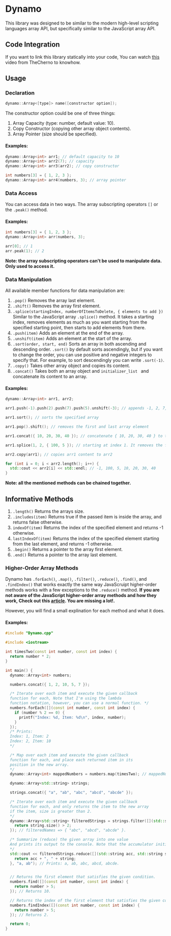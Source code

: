 # Dynamo

This library was designed to be similar to the modern high-level scripting languages array API, but specifically similar to the JavaScript array API.

## Code Integration
If you want to link this library statically into your code, You can watch [this](https://www.youtube.com/watch?v=Wt4dxDNmDA8) video from TheCherno to knowhow.

## Usage
### Declaration
```	c++
dynamo::Array<[type]> name([constructor option]);
```
The constructor option could be one of three things:
1. Array Capacity (type: number, default value: 10).
2. Copy Constructor (copying other array object contents).
3. Array Pointer (size should be specified).
#### Examples:
```c++
dynamo::Array<int> arr1; // default capacity to 10
dynamo::Array<int> arr2(7); // capacity
dynamo::Array<int> arr3(arr2); // copy constructor

int numbers[3] = { 1, 2, 3 };
dynamo::Array<int> arr4(numbers, 3); // array pointer
```
### Data Access
You can access data in two ways. The array subscripting operators ``[]`` or the ``.peak()`` method.
#### Examples:
```c++
int numbers[3] = { 1, 2, 3 };
dynamo::Array<int> arr(numbers, 3);

arr[0]; // 1
arr.peak(1); // 2
```
**Note:  the array subscripting operators can't be used to manipulate data. Only used to access it.**
### Data Manipulation
All available member functions for data manipulation are:
1. ``.pop()`` Removes the array last element.
2. ``.shift()`` Removes the array first element.
3. ``.splice(startingIndex, numberOfItemsToDelete, { elements to add })`` Similar to the JavaScript array ``.splice()`` method. It takes a starting index, removes elements as much as you want starting from the specified starting point, then starts to add elements from there.
4. ``.push(item)`` Adds an element at the end of the array.
5. ``.unshift(item)`` Adds an element at the start of the array.
6. ``.sort(order, start, end)``  Sorts an array in both ascending and descending order.
	``.sort()`` by default sorts ascendingly, but if you want to change the order, you can use positive and negative integers to specify that. For example, to sort descendingly you can write ``.sort(-1)``.
7. ``.copy()`` Takes other array object and copies its content.
8. ``.concat()`` Takes both an array object and ``initializer_list `` and concatenate its content to an array. 
#### Examples:
```c++
dynamo::Array<int> arr1, arr2;

arr1.push(-1).push(2).push(7).push(5).unshift(-3); // appends -1, 2, 7, and 5 to the end of the array, and adds -3 to the start of the array

arr1.sort(); // sorts the specified array

arr1.pop().shift(); // removes the first and last array element

arr1.concat({ 10, 20, 30, 40 }); // concatenate { 10, 20, 30, 40 } to the end of the array

arr1.splice(1, 2, { 100, 5 }); // starting at index 1. It removes the first 2 elements and replaces them with 100 and 5

arr2.copy(arr1); // copies arr1 content to arr2

for (int i = 0; i < arr2.length(); i++) {
  std::cout << arr2[i] << std::endl; // -1, 100, 5, 10, 20, 30, 40
}
```
**Note: all the mentioned methods can be chained together.**
## Informative Methods
1. ``.length()`` Returns the arrays size.
2. ``.includes(item)`` Returns true if the passed item is inside the array, and returns false otherwise.
3. ``indexOf(item)`` Returns the index of the specified element and returns -1 otherwise.
4. ``lastIndexOf(item)`` Returns the index of the specified element starting from the last element, and returns -1 otherwise.
5. ``.begin()`` Returns a pointer to the array first element.
6. ``.end()`` Returns a pointer to the array last element.

### Higher-Order Array Methods
Dynamo has ``.forEach()``, ``.map()``, ``.filter()``, ``.reduce()``,  ``.find()``, and ``.findIndex()`` that works exactly the same way JavaScruipt higher-order methods works with a few exceptions to the ``.reduce()`` method.
**If you are not aware of the JavaScript higher-order array methods and how they work, Check out this
[article](https://blog.bitsrc.io/understanding-higher-order-functions-in-javascript-75461803bad). You are missing a lot!.**

However, you will find a small explination for each method and what it does.
#### Examples:
```c++
#include "Dynamo.cpp"

#include <iostream>

int timesTwo(const int number, const int index) {
  return number * 2;
}

int main() {
  dynamo::Array<int> numbers;

  numbers.concat({ 1, 2, 10, 5, 7 });

  /* Iterate over each item and execute the given callback
  function for each, Note that I'm using the lambda
  function notation, however, you can use a normal function. */
  numbers.forEach([](const int number, const int index) {
    if (number % 2 == 0) {
      printf("Index: %d, Item: %d\n", index, number);
    }
  });
  /* Prints:
  Index: 1, Item: 2
  Index: 2, Item: 10
  */

  /* Map over each item and execute the given callback
  function for each, and place each returned item in its
  position in the new array.
  */
  dynamo::Array<int> mappedNumbers = numbers.map(timesTwo); // mappedNumbers => { 2, 4, 20, 10, 14 }.

  dynamo::Array<std::string> strings;

  strings.concat({ "a", "ab", "abc", "abcd", "abcde" });

  /* Iterate over each item and execute the given callback
  function for each, and only returns the item to the new array
  if the item, size is greater than 2.
  */
  dynamo::Array<std::string> filteredStrings = strings.filter([](std::string string, const int index) {
    return string.size() > 2;
  }); // filteredNames => { "abc", "abcd", "abcde" }.

  /* Summarize (reduce) the given array into one value
  And prints its output to the console. Note that the accumulator initial value starts at "a, ab".
  */
  std::cout << filteredStrings.reduce([](std::string acc, std::string string, const int index) {
    return acc + ", " + string;
  }, "a, ab"); // Prints: a, ab, abc, abcd, abcde.


  // Returns the first element that satisfies the given condition.
  numbers.find([](const int number, const int index) {
    return number > 5;
  }); // Returns 10.

  // Returns the index of the first element that satisfies the given condition.
  numbers.findIndex([](const int number, const int index) {
    return number > 5;
  }); // Returns 2.

  return 0;
}
```
